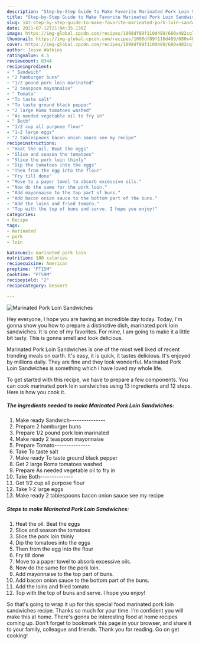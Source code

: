 ```yaml
---
description: "Step-by-Step Guide to Make Favorite Marinated Pork Loin Sandwiches"
title: "Step-by-Step Guide to Make Favorite Marinated Pork Loin Sandwiches"
slug: 147-step-by-step-guide-to-make-favorite-marinated-pork-loin-sandwiches
date: 2021-07-12T21:04:35.136Z
image: https://img-global.cpcdn.com/recipes/1098df89f110d489/680x482cq70/marinated-pork-loin-sandwiches-recipe-main-photo.jpg
thumbnail: https://img-global.cpcdn.com/recipes/1098df89f110d489/680x482cq70/marinated-pork-loin-sandwiches-recipe-main-photo.jpg
cover: https://img-global.cpcdn.com/recipes/1098df89f110d489/680x482cq70/marinated-pork-loin-sandwiches-recipe-main-photo.jpg
author: Jesse Watkins
ratingvalue: 4.5
reviewcount: 8344
recipeingredient:
- " Sandwich"
- "2 hamburger buns"
- "1/2 pound pork loin marinated"
- "2 teaspoon mayonnaise"
- " Tomato"
- "To taste salt"
- "To taste ground black pepper"
- "2 large Roma tomatoes washed"
- "As needed vegetable oil to fry in"
- " Both"
- "1/2 cup all purpose flour"
- "1-2 large eggs"
- "2 tablespoons bacon onion sauce see my recipe"
recipeinstructions:
- "Heat the oil. Beat the eggs"
- "Slice and season the tomatoes"
- "Slice the pork loin thinly"
- "Dip the tomatoes into the eggs"
- "Then from the egg into the flour"
- "Fry till done"
- "Move to a paper towel to absorb excessive oils."
- "Now do the same for the pork loin."
- "Add mayonnaise to the top part of buns."
- "Add bacon onion sauce to the bottom part of the buns."
- "Add the loins and fried tomato."
- "Top with the top of buns and serve. I hope you enjoy!"
categories:
- Recipe
tags:
- marinated
- pork
- loin

katakunci: marinated pork loin 
nutrition: 100 calories
recipecuisine: American
preptime: "PT15M"
cooktime: "PT59M"
recipeyield: "2"
recipecategory: Dessert

---
```



![Marinated Pork Loin Sandwiches](https://img-global.cpcdn.com/recipes/1098df89f110d489/680x482cq70/marinated-pork-loin-sandwiches-recipe-main-photo.jpg)

Hey everyone, I hope you are having an incredible day today. Today, I'm gonna show you how to prepare a distinctive dish, marinated pork loin sandwiches. It is one of my favorites. For mine, I am going to make it a little bit tasty. This is gonna smell and look delicious.

Marinated Pork Loin Sandwiches is one of the most well liked of recent trending meals on earth. It's easy, it is quick, it tastes delicious. It's enjoyed by millions daily. They are fine and they look wonderful. Marinated Pork Loin Sandwiches is something which I have loved my whole life.




To get started with this recipe, we have to prepare a few components. You can cook marinated pork loin sandwiches using 13 ingredients and 12 steps. Here is how you cook it.

<!--inarticleads1-->

##### The ingredients needed to make Marinated Pork Loin Sandwiches:

1. Make ready  Sandwich---------------
1. Prepare 2 hamburger buns
1. Prepare 1/2 pound pork loin marinated
1. Make ready 2 teaspoon mayonnaise
1. Prepare  Tomato---------------
1. Take To taste salt
1. Make ready To taste ground black pepper
1. Get 2 large Roma tomatoes washed
1. Prepare As needed vegetable oil to fry in
1. Take  Both--------------
1. Get 1/2 cup all purpose flour
1. Take 1-2 large eggs
1. Make ready 2 tablespoons bacon onion sauce see my recipe




<!--inarticleads2-->

##### Steps to make Marinated Pork Loin Sandwiches:

1. Heat the oil. Beat the eggs
1. Slice and season the tomatoes
1. Slice the pork loin thinly
1. Dip the tomatoes into the eggs
1. Then from the egg into the flour
1. Fry till done
1. Move to a paper towel to absorb excessive oils.
1. Now do the same for the pork loin.
1. Add mayonnaise to the top part of buns.
1. Add bacon onion sauce to the bottom part of the buns.
1. Add the loins and fried tomato.
1. Top with the top of buns and serve. I hope you enjoy!




So that's going to wrap it up for this special food marinated pork loin sandwiches recipe. Thanks so much for your time. I'm confident you will make this at home. There's gonna be interesting food at home recipes coming up. Don't forget to bookmark this page in your browser, and share it to your family, colleague and friends. Thank you for reading. Go on get cooking!
